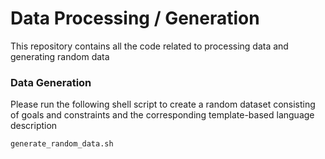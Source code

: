 # Data Processing / Generation
This repository contains all the code related to processing data and generating random data 

### Data Generation
Please run the following shell script to create a random dataset consisting of goals and constraints and the corresponding template-based language description
```commandline
generate_random_data.sh
```

